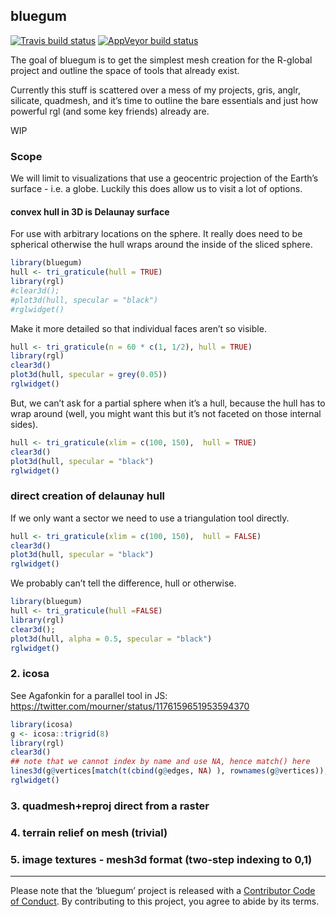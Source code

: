 
<!-- README.md is generated from README.Rmd. Please edit that file -->

## bluegum

<!-- badges: start -->

[![Travis build
status](https://travis-ci.org/mdsumner/bluegum.svg?branch=master)](https://travis-ci.org/mdsumner/bluegum)
[![AppVeyor build
status](https://ci.appveyor.com/api/projects/status/github/mdsumner/bluegum?branch=master&svg=true)](https://ci.appveyor.com/project/mdsumner/bluegum)
<!-- badges: end -->

The goal of bluegum is to get the simplest mesh creation for the
R-global project and outline the space of tools that already exist.

Currently this stuff is scattered over a mess of my projects, gris,
anglr, silicate, quadmesh, and it’s time to outline the bare essentials
and just how powerful rgl (and some key friends) already are.

WIP

### Scope

We will limit to visualizations that use a geocentric projection of the
Earth’s surface - i.e. a globe. Luckily this does allow us to visit a
lot of options.

#### convex hull in 3D is Delaunay surface

For use with arbitrary locations on the sphere. It really does need to
be spherical otherwise the hull wraps around the inside of the sliced
sphere.

``` r
library(bluegum)
hull <- tri_graticule(hull = TRUE)
library(rgl)
#clear3d();
#plot3d(hull, specular = "black")
#rglwidget()
```

Make it more detailed so that individual faces aren’t so visible.

``` r
hull <- tri_graticule(n = 60 * c(1, 1/2), hull = TRUE)
library(rgl)
clear3d()
plot3d(hull, specular = grey(0.05))
rglwidget()
```

But, we can’t ask for a partial sphere when it’s a hull, because the
hull has to wrap around (well, you might want this but it’s not faceted
on those internal sides).

``` r
hull <- tri_graticule(xlim = c(100, 150),  hull = TRUE)
clear3d()
plot3d(hull, specular = "black")
rglwidget()
```

### direct creation of delaunay hull

If we only want a sector we need to use a triangulation tool directly.

``` r
hull <- tri_graticule(xlim = c(100, 150),  hull = FALSE)
clear3d()
plot3d(hull, specular = "black")
rglwidget()
```

We probably can’t tell the difference, hull or otherwise.

``` r
library(bluegum)
hull <- tri_graticule(hull =FALSE)
library(rgl)
clear3d();
plot3d(hull, alpha = 0.5, specular = "black")
rglwidget()
```

### 2\. icosa

See Agafonkin for a parallel tool in JS:
<https://twitter.com/mourner/status/1176159651953594370>

``` r
library(icosa)
g <- icosa::trigrid(8)
library(rgl)
clear3d()
## note that we cannot index by name and use NA, hence match() here
lines3d(g@vertices[match(t(cbind(g@edges, NA) ), rownames(g@vertices)), ])
rglwidget()
```

### 3\. quadmesh+reproj direct from a raster

### 4\. terrain relief on mesh (trivial)

### 5\. image textures - mesh3d format (two-step indexing to 0,1)

-----

Please note that the ‘bluegum’ project is released with a [Contributor
Code of Conduct](CODE_OF_CONDUCT.md). By contributing to this project,
you agree to abide by its terms.
